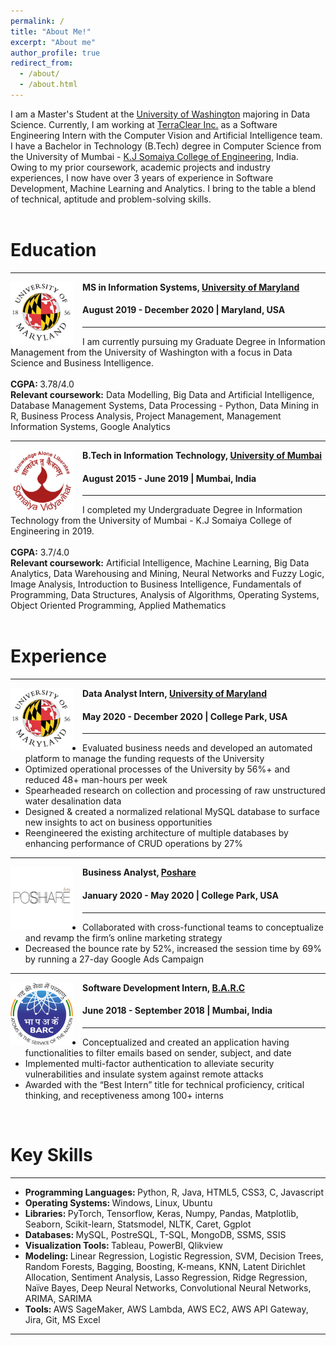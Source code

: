```yaml
---
permalink: /
title: "About Me!"
excerpt: "About me"
author_profile: true
redirect_from: 
  - /about/
  - /about.html
---
```


I am a Master's Student at the [University of Washington](https://www.washington.edu/) majoring in Data Science. Currently, I am working at [TerraClear Inc.](https://www.terraclear.com/) as a Software Engineering Intern with the Computer Vision and Artificial Intelligence team. I have a Bachelor in Technology (B.Tech) degree in Computer Science from the University of Mumbai - [K.J Somaiya College of Engineering](https://kjsce.somaiya.edu/en), India. Owing to my prior coursework, academic projects and industry experiences, I now have over 3 years of experience in Software Development, Machine Learning and Analytics. I bring to the table a blend of technical, aptitude and problem-solving skills.
<br> <br>
# Education
-----
<img align="left" height="100" width="100" src="../images/umd.jpg" style="padding-right:15px">

**MS in Information Systems, [University of Maryland](https://www.umd.edu/)**
#### August 2019 - December 2020 | Maryland, USA

-----
I am currently pursuing my Graduate Degree in Information Management from the University of Washington with a focus in Data Science and Business Intelligence. <br> <br>
<strong>CGPA: </strong> 3.78/4.0 <br>
<strong>Relevant coursework:</strong> Data Modelling, Big Data and Artificial Intelligence, Database Management Systems, Data Processing - Python, Data Mining in R, Business Process Analysis, Project Management, Management Information Systems, Google Analytics <br>

-----
<img align="left" height="100" width="100" src="../images/somaiya.png" style="padding-right:15px">

**B.Tech in Information Technology, [University of Mumbai](https://mu.ac.in/)**
#### August 2015 - June 2019 | Mumbai, India

-----
I completed my Undergraduate Degree in Information Technology from the University of Mumbai - K.J Somaiya College of Engineering in 2019. <br> <br>
<strong>CGPA:</strong> 3.7/4.0 <br> 
<strong>Relevant coursework:</strong> Artificial Intelligence, Machine Learning, Big Data Analytics, Data Warehousing and Mining, Neural Networks and Fuzzy Logic, Image Analysis, Introduction to Business Intelligence, Fundamentals of Programming, Data Structures, Analysis of Algorithms, Operating Systems, Object Oriented Programming, Applied Mathematics <br>
<br>
# Experience
-----
<img align="left" height="100" width="100" src="../images/umd.jpg" style="padding-right:15px">

**Data Analyst Intern, [University of Maryland](https://www.umd.edu/)** 
#### May 2020 - December 2020 | College Park, USA
----- 
*	Evaluated business needs and developed an automated platform to manage the funding requests of the University
*	Optimized operational processes of the University by 56%+ and reduced 48+ man-hours per week
*	Spearheaded research on collection and processing of raw unstructured water desalination data
*	Designed & created a normalized relational MySQL database to surface new insights to act on business opportunities
*	Reengineered the existing architecture of multiple databases by enhancing performance of CRUD operations by 27% 

-----
<img align="left" height="100" width="100" src="../images/poshare.png" style="padding-right:15px">

**Business Analyst, [Poshare](https://poshare.com/)**
#### January 2020 - May 2020 | College Park, USA
-----
*	Collaborated with cross-functional teams to conceptualize and revamp the firm’s online marketing strategy
*	Decreased the bounce rate by 52%, increased the session time by 69% by running a 27-day Google Ads Campaign

-----
<img align="left" height="100" width="100" src="../images/barc.png" style="padding-right:15px">

**Software Development Intern, [B.A.R.C](http://www.barc.gov.in/)** 
#### June 2018 - September 2018 | Mumbai, India
-----
*	Conceptualized and created an application having functionalities to filter emails based on sender, subject, and date
*	Implemented multi-factor authentication to alleviate security vulnerabilities and insulate system against remote attacks
*	Awarded with the “Best Intern” title for technical proficiency, critical thinking, and receptiveness among 100+ interns

<br>

# Key Skills
----
* <strong> Programming Languages: </strong> Python, R, Java, HTML5, CSS3, C, Javascript <br>
* <strong> Operating Systems: </strong> Windows, Linux, Ubuntu <br>
* <strong> Libraries: </strong> PyTorch, Tensorflow, Keras, Numpy, Pandas, Matplotlib, Seaborn, Scikit-learn, Statsmodel, NLTK, Caret, Ggplot <br>
* <strong> Databases: </strong> MySQL, PostreSQL, T-SQL, MongoDB, SSMS, SSIS <br>
* <strong> Visualization Tools: </strong> Tableau, PowerBI, Qlikview <br>
* <strong> Modeling: </strong> Linear Regression, Logistic Regression, SVM, Decision Trees, Random Forests, Bagging, Boosting, K-means, KNN, Latent Dirichlet Allocation, Sentiment Analysis, Lasso Regression, Ridge Regression, Naïve Bayes, Deep Neural Networks, Convolutional Neural Networks, ARIMA, SARIMA <br>
* <strong> Tools: </strong> AWS SageMaker, AWS Lambda, AWS EC2, AWS API Gateway, Jira, Git, MS Excel <br>
  
----
